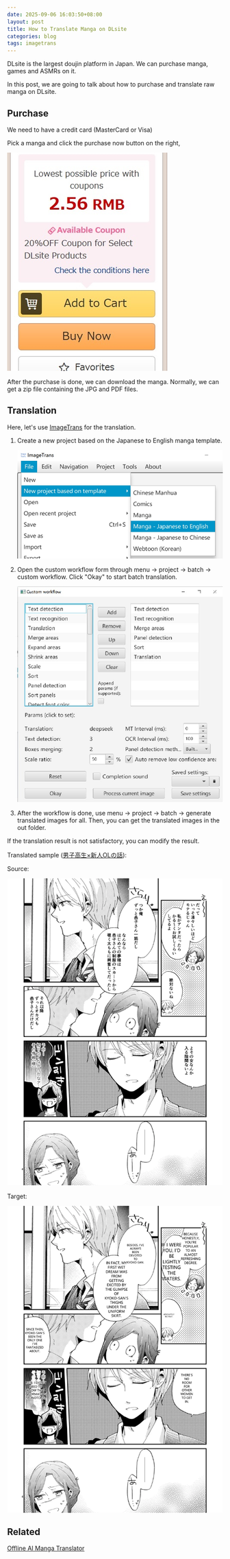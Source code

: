 ```yaml
---
date: 2025-09-06 16:03:50+08:00
layout: post
title: How to Translate Manga on DLsite
categories: blog
tags: imagetrans
---
```


DLsite is the largest doujin platform in Japan. We can purchase manga, games and ASMRs on it.

In this post, we are going to talk about how to purchase and translate raw manga on DLsite.

## Purchase

We need to have a credit card (MasterCard or Visa)

Pick a manga and click the purchase now button on the right,

![purchase](/album/dlsite/purchase.jpg)

After the purchase is done, we can download the manga. Normally, we can get a zip file containing the JPG and PDF files.

## Translation

Here, let's use [ImageTrans](/imagetrans/) for the translation.

1. Create a new project based on the Japanese to English manga template.

   ![new project](/album/dlsite/new_project_ja2en.jpg)
   
2. Open the custom workflow form through menu -> project -> batch -> custom workflow. Click "Okay" to start batch translation.

   ![custom workflow](/album/dlsite/custom_workflow_en.jpg)
   
3. After the workflow is done, use menu -> project -> batch -> generate translated images for all. Then, you can get the translated images in the out folder.

If the translation result is not satisfactory, you can modify the result.

Translated sample ([男子高生×新人OLの話](https://www.dlsite.com/girls/work/=/product_id/RJ276847.html)):

Source:

![source](/album/dlsite/006-ja.webp)

Target:

![target](/album/dlsite/006-en.webp)

## Related

[Offline AI Manga Translator](./2025-04-05-how-to-build-a-local-manga-translation-workshop.md)
